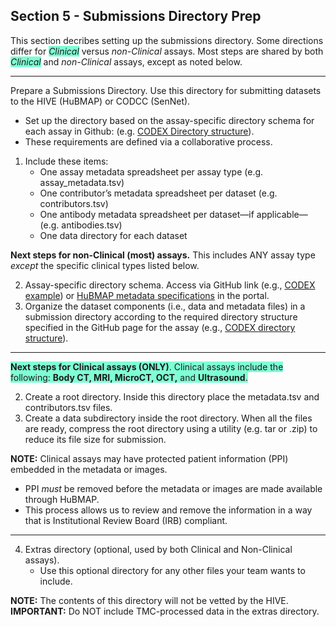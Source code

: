 ## Section 5 - Submissions Directory Prep
This section decribes setting up the submissions directory. Some directions differ for <span style="background-color: aquamarine;">_Clinical_</span> versus _non-Clinical_ assays. 
Most steps are shared by both <span style="background-color: aquamarine;">_Clinical_</span> and _non-Clinical_ assays, except as noted below.

<hr>

Prepare a Submissions Directory. Use this directory for submitting datasets to the HIVE (HuBMAP) or CODCC (SenNet).
  - Set up the directory based on the assay-specific directory schema for each assay in Github: (e.g. [CODEX Directory structure](https://hubmapconsortium.github.io/ingest-validation-tools/codex/)).
  - These requirements are defined via a collaborative process.

1. Include these items:
   - One assay metadata spreadsheet per assay type (e.g. assay_metadata.tsv)
   - One contributor’s metadata spreadsheet per dataset (e.g. contributors.tsv)
   - One antibody metadata spreadsheet  per dataset—if applicable—(e.g. antibodies.tsv)
   - One data directory for each dataset 

**Next steps for non-Clinical (most) assays.** This includes ANY assay type _except_ the specific clinical types listed below.

  2. Assay-specific directory schema. Access via GitHub link (e.g., <a href="https://software.docs.hubmapconsortium.org/assays/codex">CODEX example</a>) or <a href="https://software.docs.hubmapconsortium.org/metadata">HuBMAP metadata specifications</a> in the portal. 
  3. Organize the dataset components (i.e., data and metadata files) in a submission directory according to the required directory structure specified in the GitHub page for the assay (e.g., <a href="https://github.com/hubmapconsortium/ingest-validation-tools/tree/main/docs/codex">CODEX directory structure</a>).

<hr>

<span style="background-color: aquamarine;"> 
<b>Next steps for Clinical assays (ONLY)</b>. Clinical assays include the following: <b>Body CT, MRI, MicroCT, OCT,</b> and <b>Ultrasound</b>.

  2. Create a root directory. Inside this directory place the metadata.tsv and contributors.tsv files.
  3. Create a data subdirectory inside the root directory. When all the files are ready, compress the root directory using a utility (e.g. tar or .zip) to reduce its file size for submission.

 <b>NOTE:</b> Clinical assays may have protected patient information (PPI) embedded in the metadata or images.
   - PPI <em>must</em> be removed before the metadata or images are made available through HuBMAP.
   - This process allows us to review and remove the information in a way that is Institutional Review Board (IRB) compliant. </span>

<hr>

4. Extras directory (optional, used by both Clinical and Non-Clinical assays).
   - Use this optional directory for any other files your team wants to include.
   
**NOTE:** The contents of this directory will not be vetted by the HIVE. 
**IMPORTANT:** Do NOT include TMC-processed data in the extras directory.
